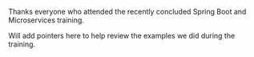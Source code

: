 Thanks everyone who attended the recently concluded Spring Boot and Microservices training.

Will add pointers here to help review the examples we did during the training.
